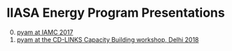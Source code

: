 # IIASA Energy Program Presentations

0. [pyam at IAMC 2017](./pyam-iamc2017/)
0. [pyam at the CD-LINKS Capacity Building workshop, Delhi 2018](./cdlinks-delhi2018/)
